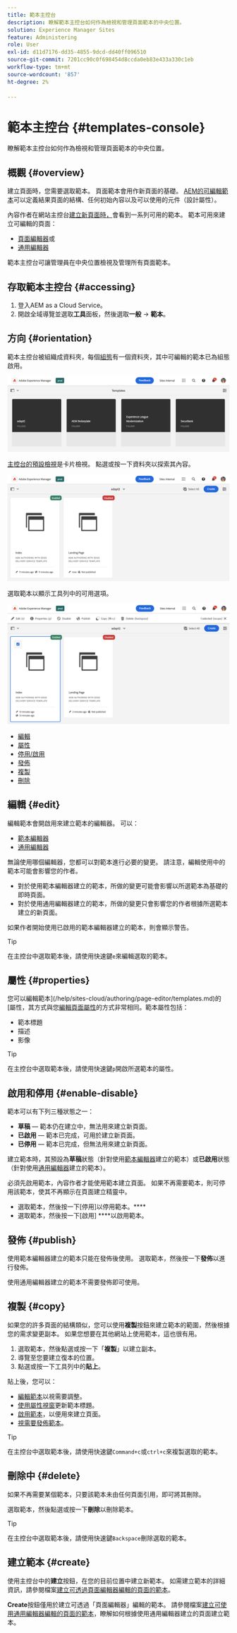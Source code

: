 ```yaml
---
title: 範本主控台
description: 瞭解範本主控台如何作為檢視和管理頁面範本的中央位置。
solution: Experience Manager Sites
feature: Administering
role: User
exl-id: d11d7176-dd35-4855-9dcd-dd40ff096510
source-git-commit: 7201cc90c0f698454d8ccda0eb83e433a330c1eb
workflow-type: tm+mt
source-wordcount: '857'
ht-degree: 2%

---
```


# 範本主控台 {#templates-console}

瞭解範本主控台如何作為檢視和管理頁面範本的中央位置。

## 概觀 {#overview}

建立頁面時，您需要選取範本。 頁面範本會用作新頁面的基礎。 [AEM的可編輯範本](/help/implementing/developing/components/templates.md)可以定義結果頁面的結構、任何初始內容以及可以使用的元件（設計屬性）。

內容作者在網站主控台[建立新頁面時，](/help/sites-cloud/authoring/sites-console/creating-pages.md)會看到一系列可用的範本。 範本可用來建立可編輯的頁面：

* [頁面編輯器](/help/sites-cloud/authoring/page-editor/templates.md)或
* [通用編輯器](/help/sites-cloud/authoring/universal-editor/templates.md)

範本主控台可讓管理員在中央位置檢視及管理所有頁面範本。

## 存取範本主控台 {#accessing}

1. 登入AEM as a Cloud Service。
1. 開啟全域導覽並選取&#x200B;**工具**&#x200B;面板，然後選取&#x200B;**一般** -> **範本**。

## 方向 {#orientation}

範本主控台被組織成資料夾，每個[組態](/help/implementing/developing/introduction/configurations.md)有一個資料夾，其中可編輯的範本已為組態啟用。

![範本主控台](assets/templates-console/templates-console.png)

[主控台的預設檢視](/help/sites-cloud/authoring/quick-start.md)是卡片檢視。 點選或按一下資料夾以探索其內容。

![範本主控台中範本資料夾的內容](assets/templates-console/templates-console-templates.png)

選取範本以顯示工具列中的可用選項。

![範本主控台工具列](assets/templates-console/templates-console-toolbar.png)

* [編輯](#edit-edit)
* [屬性](#properties)
* [停用/啟用](#enable-disable)
* [發佈](#publish)
* [複製](#copy)
* [刪除](#delete)

## 編輯 {#edit}

編輯範本會開啟用來建立範本的編輯器。 可以：

* [範本編輯器](/help/sites-cloud/authoring/page-editor/templates.md)
* [通用編輯器](/help/sites-cloud/authoring/universal-editor/templates.md)

無論使用哪個編輯器，您都可以對範本進行必要的變更。 請注意，編輯使用中的範本可能會影響您的作者。

* 對於使用範本編輯器建立的範本，所做的變更可能會影響以所選範本為基礎的即時頁面。
* 對於使用通用編輯器建立的範本，所做的變更只會影響您的作者根據所選範本建立的新頁面。

如果作者開始使用已啟用的範本編輯器建立的範本，則會顯示警告。

>[!TIP]
>
>在主控台中選取範本後，請使用快速鍵`e`來編輯選取的範本。

## 屬性 {#properties}

您可以編輯範本](/help/sites-cloud/authoring/page-editor/templates.md)的[屬性，其方式與您[編輯頁面屬性](/help/sites-cloud/authoring/sites-console/page-properties.md)的方式非常相同。範本屬性包括：

* 範本標題
* 描述
* 影像

>[!TIP]
>
>在主控台中選取範本後，請使用快速鍵`p`開啟所選範本的屬性。

## 啟用和停用 {#enable-disable}

範本可以有下列三種狀態之一：

* **草稿** — 範本仍在建立中，無法用來建立新頁面。
* **已啟用** — 範本已完成，可用於建立新頁面。
* **已停用** — 範本已完成，但無法用來建立新頁面。

建立範本時，其預設為&#x200B;**草稿**&#x200B;狀態（針對使用[範本編輯器](/help/sites-cloud/authoring/page-editor/templates.md)建立的範本）或&#x200B;**已啟用**&#x200B;狀態（針對使用[通用編輯器](/help/sites-cloud/authoring/universal-editor/templates.md)建立的範本）。

必須先啟用範本，內容作者才能使用範本建立頁面。 如果不再需要範本，則可停用該範本，使其不再顯示在頁面建立精靈中。

* 選取範本，然後按一下[停用]以停用範本。****
* 選取範本，然後按一下[啟用] ****&#x200B;以啟用範本。

## 發佈 {#publish}

使用範本編輯器建立的範本只能在發佈後使用。 選取範本，然後按一下&#x200B;**發佈**&#x200B;以進行發佈。

使用通用編輯器建立的範本不需要發佈即可使用。

## 複製 {#copy}

如果您的許多頁面的結構類似，您可以使用&#x200B;**複製**&#x200B;按鈕來建立範本的範圍，然後根據您的需求變更副本。 如果您想要在其他網站上使用範本，這也很有用。

1. 選取範本，然後點選或按一下「**複製**」以建立副本。
1. 導覽至您要建立復本的位置。
1. 點選或按一下工具列中的&#x200B;**貼上**。

貼上後，您可以：

* [編輯範本](#edit)以視需要調整。
* [使用屬性視窗](#properties)更新範本標題。
* [啟用範本](#enable-disable)，以便用來建立頁面。
* [視需要發佈範本](#publish)。

>[!TIP]
>
>在主控台中選取範本後，請使用快速鍵`Command+c`或`ctrl+c`來複製選取的範本。

## 刪除中 {#delete}

如果不再需要某個範本，只要該範本未由任何頁面引用，即可將其刪除。

選取範本，然後點選或按一下&#x200B;**刪除**&#x200B;以刪除範本。

>[!TIP]
>
>在主控台中選取範本後，請使用快速鍵`Backspace`刪除選取的範本。

## 建立範本 {#create}

使用主控台中的&#x200B;**建立**&#x200B;按鈕，在您的目前位置中建立新範本。 如需建立範本的詳細資訊，請參閱檔案[建立可透過頁面編輯器編輯的頁面的範本](/help/sites-cloud/authoring/page-editor/templates.md)。

**Create**&#x200B;按鈕僅用於建立可透過「頁面編輯器」編輯的範本。 請參閱檔案[建立可使用通用編輯器編輯的頁面的範本](/help/sites-cloud/authoring/universal-editor/templates.md)，瞭解如何根據使用通用編輯器建立的頁面建立範本。

